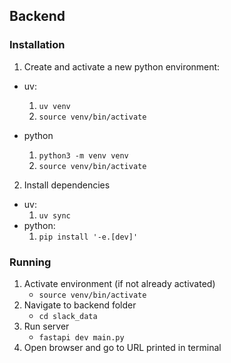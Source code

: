 ## Backend

### Installation

1. Create and activate a new python environment:
- uv: 
    1. `uv venv`
    2. `source venv/bin/activate`

- python
    1. `python3 -m venv venv`
    2. `source venv/bin/activate`

2. Install dependencies
- uv:
    1. `uv sync`
- python:
    1. `pip install '-e.[dev]'`

### Running

1. Activate environment (if not already activated)
    - `source venv/bin/activate`
2. Navigate to backend folder
    - `cd slack_data`
3. Run server
    - `fastapi dev main.py`
4. Open browser and go to URL printed in terminal